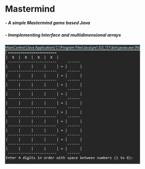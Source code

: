 # Mastermind
##### - A simple Mastermind game based Java
##### - Immplementing Interface and multidimensional arrays
![The Game Start](./gameStart.PNG)
